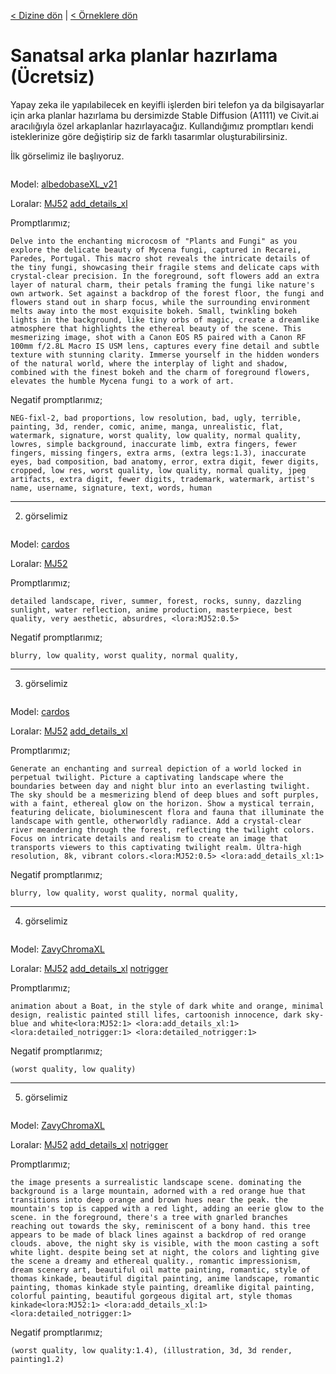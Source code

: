 <a href="/">< Dizine dön</a> | <a href="/ornekler">< Örneklere dön</a>

# Sanatsal arka planlar hazırlama (Ücretsiz)

Yapay zeka ile yapılabilecek en keyifli işlerden biri telefon ya da bilgisayarlar için arka planlar hazırlama bu dersimizde Stable Diffusion (A1111) ve Civit.ai aracılığıyla özel arkaplanlar hazırlayacağız. Kullandığımız promptları kendi isteklerinize göre değiştirip siz de farklı tasarımlar oluşturabilirsiniz.

İlk görselimiz ile başlıyoruz.

<img srd="/gorseller/sanatsal-arka-plan-1.png" width="400">


Model: [albedobaseXL_v21](https://civitai.com/models/140737/albedobase-xl)

Loralar:  [MJ52](https://civitai.com/models/251417/midjourney-mimic?modelVersionId=283697) [add_details_xl](https://civitai.com/models/122359/detail-tweaker-xl)

Promptlarımız;

`Delve into the enchanting microcosm of "Plants and Fungi" as you explore the delicate beauty of Mycena fungi, captured in Recarei, Paredes, Portugal. This macro shot reveals the intricate details of the tiny fungi, showcasing their fragile stems and delicate caps with crystal-clear precision. In the foreground, soft flowers add an extra layer of natural charm, their petals framing the fungi like nature's own artwork. Set against a backdrop of the forest floor, the fungi and flowers stand out in sharp focus, while the surrounding environment melts away into the most exquisite bokeh. Small, twinkling bokeh lights in the background, like tiny orbs of magic, create a dreamlike atmosphere that highlights the ethereal beauty of the scene. This mesmerizing image, shot with a Canon EOS R5 paired with a Canon RF 100mm f/2.8L Macro IS USM lens, captures every fine detail and subtle texture with stunning clarity. Immerse yourself in the hidden wonders of the natural world, where the interplay of light and shadow, combined with the finest bokeh and the charm of foreground flowers, elevates the humble Mycena fungi to a work of art.`

Negatif promptlarımız;

`NEG-fixl-2, bad proportions, low resolution, bad, ugly, terrible, painting, 3d, render, comic, anime, manga, unrealistic, flat, watermark, signature, worst quality, low quality, normal quality, lowres, simple background, inaccurate limb, extra fingers, fewer fingers, missing fingers, extra arms, (extra legs:1.3), inaccurate eyes, bad composition, bad anatomy, error, extra digit, fewer digits, cropped, low res, worst quality, low quality, normal quality, jpeg artifacts, extra digit, fewer digits, trademark, watermark, artist's name, username, signature, text, words, human`


<hr>

2. görselimiz

<img srd="../gorseller/sanatsal-arka-plan-2.png" width="400">

Model: [cardos](https://civitai.com/models/155140/cardos-xl)

Loralar:  [MJ52](https://civitai.com/models/251417/midjourney-mimic?modelVersionId=283697) 


Promptlarımız;

`detailed landscape, river, summer, forest, rocks, sunny, dazzling sunlight, water reflection, anime production, masterpiece, best quality, very aesthetic, absurdres, <lora:MJ52:0.5>`

Negatif promptlarımız;

`blurry, low quality, worst quality, normal quality,`
<hr>

3. görselimiz

<img srd="../gorseller/sanatsal-arka-plan-3.png" width="400">

Model: [cardos](https://civitai.com/models/155140/cardos-xl)

Loralar:  [MJ52](https://civitai.com/models/251417/midjourney-mimic?modelVersionId=283697) [add_details_xl](https://civitai.com/models/122359/detail-tweaker-xl)


Promptlarımız;

`Generate an enchanting and surreal depiction of a world locked in perpetual twilight. Picture a captivating landscape where the boundaries between day and night blur into an everlasting twilight. The sky should be a mesmerizing blend of deep blues and soft purples, with a faint, ethereal glow on the horizon. Show a mystical terrain, featuring delicate, bioluminescent flora and fauna that illuminate the landscape with gentle, otherworldly radiance. Add a crystal-clear river meandering through the forest, reflecting the twilight colors. Focus on intricate details and realism to create an image that transports viewers to this captivating twilight realm. Ultra-high resolution, 8k, vibrant colors.<lora:MJ52:0.5> <lora:add_details_xl:1>`

Negatif promptlarımız;

`blurry, low quality, worst quality, normal quality,`

<hr>

4. görselimiz

<img srd="/gorseller/sanatsal-arka-plan-4.png" width="400">

Model: [ZavyChromaXL](https://civitai.com/models/119229/zavychromaxl)

Loralar:  [MJ52](https://civitai.com/models/251417/midjourney-mimic?modelVersionId=283697) [add_details_xl](https://civitai.com/models/122359/detail-tweaker-xl) [notrigger](https://civitai.com/models/229213)


Promptlarımız;

`animation about a Boat, in the style of dark white and orange, minimal design, realistic painted still lifes, cartoonish innocence, dark sky-blue and white<lora:MJ52:1> <lora:add_details_xl:1> <lora:detailed_notrigger:1> <lora:detailed_notrigger:1>`

Negatif promptlarımız;

`(worst quality, low quality)`

<hr>

5. görselimiz

<img srd="/gorseller/sanatsal-arka-plan-5.png" width="400">

Model: [ZavyChromaXL](https://civitai.com/models/119229/zavychromaxl)

Loralar:  [MJ52](https://civitai.com/models/251417/midjourney-mimic?modelVersionId=283697) [add_details_xl](https://civitai.com/models/122359/detail-tweaker-xl) [notrigger](https://civitai.com/models/229213)



Promptlarımız;

`the image presents a surrealistic landscape scene. dominating the background is a large mountain, adorned with a red orange hue that transitions into deep orange and brown hues near the peak. the mountain's top is capped with a red light, adding an eerie glow to the scene. in the foreground, there's a tree with gnarled branches reaching out towards the sky, reminiscent of a bony hand. this tree appears to be made of black lines against a backdrop of red orange clouds. above, the night sky is visible, with the moon casting a soft white light. despite being set at night, the colors and lighting give the scene a dreamy and ethereal quality., romantic impressionism, dream scenery art, beautiful oil matte painting, romantic, style of thomas kinkade, beautiful digital painting, anime landscape, romantic painting, thomas kinkade style painting, dreamlike digital painting, colorful painting, beautiful gorgeous digital art, style thomas kinkade<lora:MJ52:1> <lora:add_details_xl:1> <lora:detailed_notrigger:1>`

Negatif promptlarımız;

`(worst quality, low quality:1.4), (illustration, 3d, 3d render, painting1.2)`

